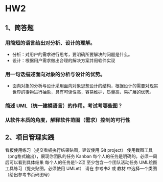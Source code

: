# HW2

## 1、简答题
### 用简短的语言给出对分析、设计的理解。
  * 分析：对用户的需求进行思考，要明确所要解决的问题是什么。
  * 设计：根据用户需求做出合理的解决方案并用软件实现
### 用一句话描述面向对象的分析与设计的优势。
  * 面向对象的分析与设计采用面向对象思想设计的结构，根据设计的需要对现实世界的事物进行抽象，具有可读性高，容易维护，质量高，易扩展的优势。
### 简述 UML（统一建模语言）的作用。考试考哪些图？

### 从软件本质的角度，解释软件范围（需求）控制的可行性

## 2、项目管理实践

看板使用练习（提交看板执行结果贴图，建议使用 Git project）
使用截图工具（png格式输出），展现你团队的任务 Kanban
每个人的任务是明确的。必须一周后可以看到具体结果
每个人的任务是1-2项
至少包含一个团队活动任务
UML绘图工具练习（提交贴图，必须使用 UMLet）
请在 参考书2 或 教材 中选择一个类图（给出参考书页码图号）
